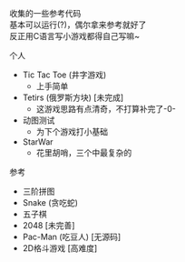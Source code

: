 收集的一些参考代码<br>
基本可以运行(?)，偶尔拿来参考就好了<br>
反正用C语言写小游戏都得自己写嘛~

个人

* Tic Tac Toe (井字游戏)
  * 上手简单
* Tetirs (俄罗斯方块) [未完成]
  * 这游戏思路有点清奇，不打算补完了-0-
* 动图测试
  * 为下个游戏打小基础
* StarWar
  * 花里胡哨，三个中最复杂的

参考

* 三阶拼图
* Snake (贪吃蛇)
* 五子棋
* 2048 [未完善]
* Pac-Man (吃豆人) [无源码]
* 2D格斗游戏 [高难度]